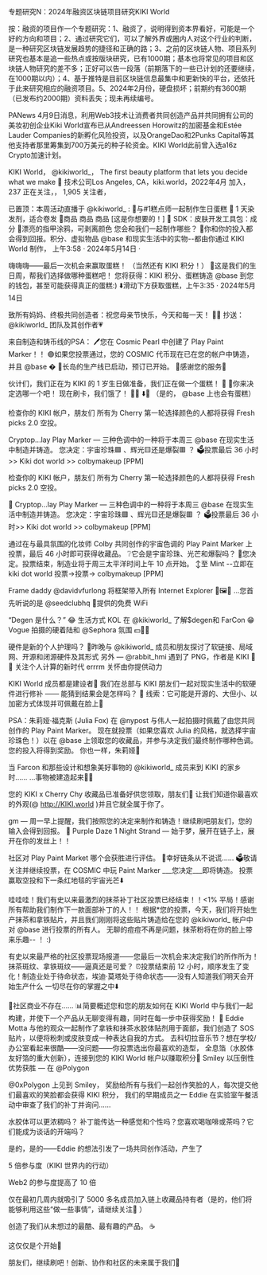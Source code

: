专题研究N：2024年融资区块链项目研究KIKI World


按：融资的项目作一个专题研究：1、融资了，说明得到资本界看好，可能是一个好的方向和项目；2、通过研究它们，可以了解外界或圈内人对这个行业的判断，是一种研究区块链发展趋势的捷径和正确的路；3、之前的区块链人物、项目系列研究也基本是追一些热点或按版块研究，已有1000期；基本也将常见的项目和区块链人物研究的差不多；正好可以告一段落（前期落下的一些已计划的还要继续，在1000期以内）；4、基于推特是目前区块链信息最集中和更新快的平台，还依托于此来研究相应的融资项目。5、2024年2月份，硬盘损坏；前期约有3600期（已发布约2000期）资料丢失；现未再续编号。

PANews 4月9日消息，利用Web3技术让消费者共同创造产品并共同拥有公司的美妆初创企业Kiki World宣布已从Andreessen Horowitz的加密基金和Estée Lauder Companies的新孵化风险投资，以及OrangeDao和2Punks Capital等其他支持者那里筹集到700万美元的种子轮资金。KIKI World此前曾入选a16z Crypto加速计划。

KIKI World，
@kikiworld_，
The first beauty platform that lets you decide what we make 🚀
技术公司Los Angeles, CA，kiki.world，2022年4月 加入，
237 正在关注，，
1,905 关注者，


已置顶：本周活动直播于
@kikiworld_
 :
🎂与#1糕点师一起制作生日蛋糕
💈 1 天染发剂，适合卷发
👚商品 商品 商品 [这是你想要的！]
🧪 SDK：皮肤开发工具包：成分
💅漂亮的指甲涂鸦，可剥离颜色
您会和我们一起制作哪些？
🤝你和你的投入都会得到回报。积分、虚拟物品
@base
和现实生活中的实物--都由你通过 KIKI World 制作，
上午3:58 · 2024年5月14日
·

嗨嗨嗨——最后一次机会来赢取蛋糕！
（当然还有 KIKI 积分！）
🎂这是我们的生日周，帮我们选择做哪种蛋糕吧！
您将获得：KIKI 积分、蛋糕铸造
@base
到您的钱包，甚至可能获得真正的蛋糕:)
⬇️滑动下方获取蛋糕，上午3:35 · 2024年5月14日

致所有妈妈、终极共同创造者：祝您母亲节快乐，今天和每一天！ 🌸🫡
抄送： 
@kikiworld_
团队及其创作者💗

来自制造和铸币线的PSA：
🖊️您在 Cosmic Pearl 中创建了 Play Paint Marker！！
🟣如果您投票通过，您的 COSMIC 代币现在已在您的帐户中铸造，并且
@base
  �
🤖长岛的生产线已启动，预订已开始。
🤝感谢您的服务🤝

伙计们，我们正在为 KIKI 的 1 岁生日做准备，我们正在做一个蛋糕！ 🎂
🫵你来决定选哪一个吧！
现在刷卡，我们饿了！ 🎂🤤
⬇️🎂
（是的， 
@base
上也会有蛋糕）

检查你的 KIKI 帐户，朋友们
所有为 Cherry 第一轮选择颜色的人都将获得 Fresh picks 2.0 空投。

 Cryptop...lay Play Marker — 三种色调中的一种将于本周三
@base
在现实生活中制造并铸造。
您决定：宇宙珍珠🟪 、辉光🟨还是爆裂🟥 ？
🗳️投票最后 36 小时>> Kiki dot world >> colbymakeup [PPM]

检查你的 KIKI 帐户，朋友们
所有为 Cherry 第一轮选择颜色的人都将获得 Fresh picks 2.0 空投。

👾 Cryptop...lay Play Marker — 三种色调中的一种将于本周三
@base
在现实生活中制造并铸造。
您决定：宇宙珍珠🟪 、辉光🟨还是爆裂🟥 ？
🗳️投票最后 36 小时>> Kiki dot world >> colbymakeup [PPM]

通过在与最具氛围的化妆师 Colby 共同创作的宇宙色调的 Play Paint Marker 上投票，最后 46 小时即可获得收藏品。
❔它会是宇宙珍珠、光芒和爆裂吗？
🫵您决定。投票结束，制造业将于周三太平洋时间上午 10 点开始。
↕️至 Mint --立即在 kiki dot world 投票->投票-> colbymakeup [PPM]

Frame daddy 
@davidvfurlong
将框架带入所有 Internet Explorer
🐅🖼️👾
…您首先听说的是
@seedclubhq
 🫡提供的免费 WiFi

“Degen 是什么？” 😂
生活方式 KOL 在
@kikiworld_
了解$degen和 FarCon 😁
Vogue 拍摄的硬着陆和
@Sephora
氛围
💵👾🫦

硬件是新的个人护理吗？
🧸昨晚与
@kikiworld_
成员和朋友探讨了软链接、局域网、开源和闭源硬件及其形式
另外 — 
@rabbit_hmi
遇到了 PNG，作者是 KIKI 🤝👋
关注个人计算的新时代 errrm 关怀由你提供动力

KIKI World 成员都是建设者🫡
我们在总部与 KIKI 朋友们一起对现实生活中的软硬件进行修补 —— 能猜到结果会是怎样吗？
💄
线索：它可能是开源的、大但小、以加密方式体现并可佩戴在脸上🫦

 PSA：朱莉娅·福克斯 (Julia Fox) 在
@nypost
与伟人一起拍摄时佩戴了由您共同创作的 Play Paint Marker。
现在就投票（如果您喜欢 Julia 的风格，就选择宇宙珍珠色！）以在
@base
上领取您的收藏品，并参与决定我们最终制作哪种色调。
您的投入将得到奖励。
你也一样，朱莉娅🫡

当 Farcon 和那些设计和想象美好事物的
@kikiworld_
成员来到 KIKI 的家乡时……
…事物被建造起来🫡🚀

您的 KIKI x Cherry Chy 收藏品已准备好供您领取，朋友们🍒
让我们知道你最喜欢的外观(@ http://KIKI.world )并且它就全属于你了。

gm — 周一早上提醒，我们按照您的决定来制作和铸造！继续刷吧朋友们，您的输入会得到回报。
🦄 Purple Daze 1 Night Strand — 始于梦，展开在链子上，展开在你的发丝上！！

社区对 Play Paint Market 哪个会获胜进行评估。
👾幸好链条从不说谎……
🗳️敬请关注并继续投票，在 COSMIC 中玩 Paint Marker ___您决定___即将铸造。
投票赢取空投和下一条红地毯的宇宙光芒⬇️

哇哇哇！我们有史以来最激烈的抹茶补丁社区投票已经结束！！<1% 平局！感谢所有帮助我们制作下一款面部补丁的人！！
根据*您的投票，今天，我们将开始生产抹茶和拿铁贴片，并且我们刚刚将这些贴片铸造给在您的
@kikiworld_
帐户中对
@base
进行投票的所有人。
无聊的痘痘不再是问题，抹茶粉将在你的脸上带来乐趣-- ！ :)

有史以来最严格的社区投票现场报道——您最后一次机会来决定我们的所作所为！
抹茶斑纹、拿铁斑纹——逼真还是可爱？
⏰投票结束前 12 小时，顺序发生了变化！制造业处于待命状态，埃迪·莫塔处于待命状态——没有人知道我们明天会开始生产什么
一切尽在你的掌握之中⬇️

👀社区商业不存在……
📊简要概述您和您的朋友如何在 KIKI World 中与我们一起构建，并使下一个产品从无聊变得有趣，同时在每一步中获得奖励！
📸 Eddie Motta 与他的观众一起制作了拿铁和抹茶水胶体贴剂用于面部，我们创造了 SOS 贴片，以便将粉刺或皮肤变成一种表达自我的方式。
去科切拉音乐节？想在学校/办公室看起来很酷——没问题——你投票选出你最喜欢的造型，
全息箔（水胶体友好箔的重大创新），连接到您的 KIKI World 帐户以赚取积分🫡
Smiley 以压倒性优势获胜 — 在
@Polygon
 
@0xPolygon
上见到 Smiley，
奖励给所有与我们一起创作笑脸的人，每次提交他们最喜欢的笑脸都会获得 KIKI 积分，
我们的早期成员之一 Eddie 在实验室午餐活动中审查了我们的补丁并询问......

水胶体可以更浓稠吗？
补丁能传达一种感觉和个性吗？您喜欢喝咖啡或茶吗？它们能成为谈话的开端吗？

是的，是的——Eddie 的想法引发了一场共同创作活动，产生了

5 倍参与度（KIKI 世界内的行动）

Web2 的参与度提高了 10 倍

仅在最初几周内就吸引了 5000 多名成员加入链上收藏品持有者（是的，他们将能够利用这些“做一些事情”，请继续关注📃 ）

创造了我们从未想过的最酷、最有趣的产品。 ☕️

这仅仅是个开始🫡

朋友们，继续刷吧！创新、协作和社区的未来属于我们🤝

